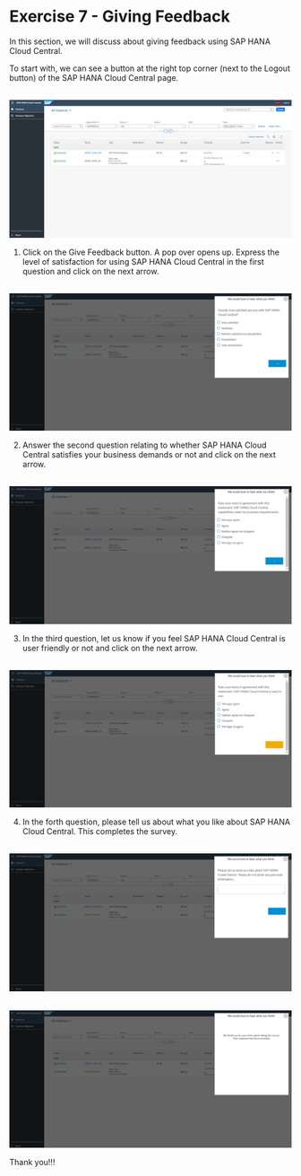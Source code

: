 # Exercise 7 - Giving Feedback

In this section, we will discuss about giving feedback using SAP HANA Cloud Central.
 
To start with, we can see a button at the right top corner (next to the Logout button) of the SAP HANA Cloud Central page.

<br>![](./images/1.png)

1. Click on the Give Feedback button. A pop over opens up. Express the level of satisfaction for using SAP HANA Cloud Central in the first question and click on the next arrow.

<br>![](./images/2.png)

2. Answer the second question relating to whether SAP HANA Cloud Central satisfies your business demands or not and click on the next arrow.

<br>![](./images/3.png)

3. In the third question, let us know if you feel SAP HANA Cloud Central is user friendly or not and click on the next arrow.

<br>![](./images/4.png)

4. In the forth question, please tell us about what you like about SAP HANA Cloud Central. This completes the survey.

<br>![](./images/5.png)

<br>![](./images/6.png)

Thank you!!!
